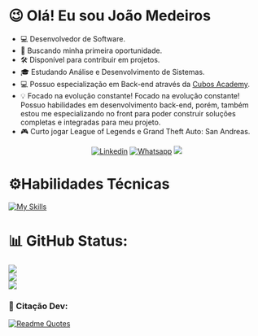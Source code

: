 # :wink: Olá! Eu sou João Medeiros

- 💻 Desenvolvedor de Software.
- 🚀 Buscando minha primeira oportunidade.
- 🛠️ Disponível para contribuir em projetos.
- 🎓 Estudando Análise e Desenvolvimento de Sistemas.
- 💻 Possuo especialização em Back-end através da [Cubos Academy](https://cubos.academy/).
- 💡 Focado na evolução constante! Focado na evolução constante! Possuo habilidades em desenvolvimento back-end, porém, também estou me especializando no front para poder construir soluções completas e integradas para meu projeto.
- 🎮 Curto jogar League of Legends e Grand Theft Auto: San Andreas.

<div align="center">
  
[![Linkedin](https://img.shields.io/badge/LinkedIn-0077B5?style=for-the-badge&logo=linkedin&logoColor=white)](https://www.linkedin.com/in/joao-medeiros-dev/) 
[![Whatsapp](https://img.shields.io/badge/WhatsApp-25D366?style=for-the-badge&logo=whatsapp&logoColor=white)](https://api.whatsapp.com/send?phone=5521974425256&text=Ol%C3%A1%2C%20eu%20vim%20atrav%C3%A9s%20do%20seu%20GitHub!)
<a href= "mailto:joaov.lac.medeiros@gmail.com"><img src="https://img.shields.io/badge/Gmail-D14836?style=for-the-badge&logo=gmail&logoColor=white"></a>  
</div>

# ⚙️Habilidades Técnicas
[![My Skills](https://skillicons.dev/icons?i=js,ts,nodejs,html,css,wasm,postgres,mysql,express,git,linux,react,python)](https://skillicons.dev)

# 📊 GitHub Status:
![](https://github-readme-stats.vercel.app/api?username=JoaoMedeirosDev&theme=algolia&hide_border=false&include_all_commits=true&count_private=true)<br/>
![](https://github-readme-streak-stats.herokuapp.com/?user=JoaoMedeirosDev&theme=algolia&hide_border=false)<br/>
![](https://github-readme-stats.vercel.app/api/top-langs/?username=JoaoMedeirosDev&theme=algolia&hide_border=false&include_all_commits=true&count_private=true&layout=compact&custom_title=Linguagens%20%mais%20%usadas)

### 📝 Citação Dev:

[![Readme Quotes](https://quotes-github-readme.vercel.app/api?type=horizontal&theme=dark)](https://github.com/piyushsuthar/github-readme-quotes)
